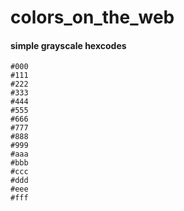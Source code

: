 # colors_on_the_web

#### simple grayscale hexcodes
```
#000
#111
#222
#333
#444
#555
#666
#777
#888
#999
#aaa
#bbb
#ccc
#ddd
#eee
#fff
```
